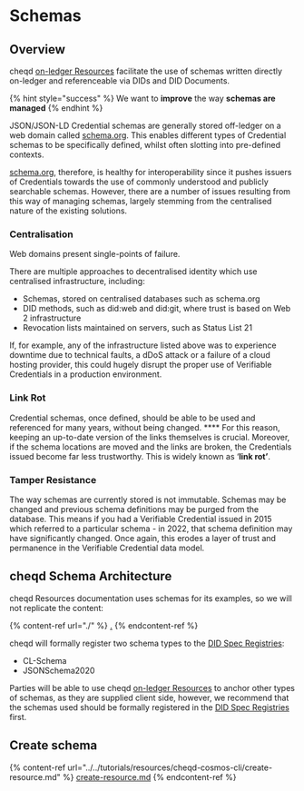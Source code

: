 # Schemas

## Overview

cheqd [on-ledger Resources](./) facilitate the use of schemas written directly on-ledger and referenceable via DIDs and DID Documents. &#x20;

{% hint style="success" %}
We want to **improve** the way **schemas are managed**&#x20;
{% endhint %}

JSON/JSON-LD Credential schemas are generally stored off-ledger on a web domain called [schema.org](https://schema.org). This enables different types of Credential schemas to be specifically defined, whilst often slotting into pre-defined contexts.&#x20;

[schema.org](https://schema.org), therefore, is healthy for interoperability since it pushes issuers of Credentials towards the use of commonly understood and publicly searchable schemas. However, there are a number of issues resulting from this way of managing schemas, largely stemming from the centralised nature of the existing solutions.

### Centralisation

Web domains present single-points of failure.&#x20;

There are multiple approaches to decentralised identity which use centralised infrastructure, including:&#x20;

* Schemas, stored on centralised databases such as schema.org&#x20;
* DID methods, such as did:web and did:git, where trust is based on Web 2 infrastructure&#x20;
* Revocation lists maintained on servers, such as Status List 21&#x20;

If, for example, any of the infrastructure listed above was to experience downtime due to technical faults, a dDoS attack or a failure of a cloud hosting provider, this could hugely disrupt the proper use of Verifiable Credentials in a production environment.

### **Link Rot**

Credential schemas, once defined, should be able to be used and referenced for many years, without being changed. **** For this reason, keeping an up-to-date version of the links themselves is crucial. Moreover, if the schema locations are moved and the links are broken, the Credentials issued become far less trustworthy. This is widely known as ‘**link rot’**.

### **Tamper Resistance**

The way schemas are currently stored is not immutable. Schemas may be changed and previous schema definitions may be purged from the database. This means if you had a Verifiable Credential issued in 2015 which referred to a particular schema - in 2022, that schema definition may have significantly changed. Once again, this erodes a layer of trust and permanence in the Verifiable Credential data model.

## **cheqd Schema Architecture**

cheqd Resources documentation uses schemas for its examples, so we will not replicate the content:

{% content-ref url="./" %}
[.](./)
{% endcontent-ref %}

cheqd will formally register two schema types to the [DID Spec Registries](https://www.w3.org/TR/did-spec-registries/):

* CL-Schema
* JSONSchema2020

Parties will be able to use cheqd [on-ledger Resources](./) to anchor other types of schemas, as they are supplied client side, however, we recommend that the schemas used should be formally registered in the [DID Spec Registries](https://www.w3.org/TR/did-spec-registries/) first.&#x20;

## Create schema

{% content-ref url="../../tutorials/resources/cheqd-cosmos-cli/create-resource.md" %}
[create-resource.md](../../tutorials/resources/cheqd-cosmos-cli/create-resource.md)
{% endcontent-ref %}

